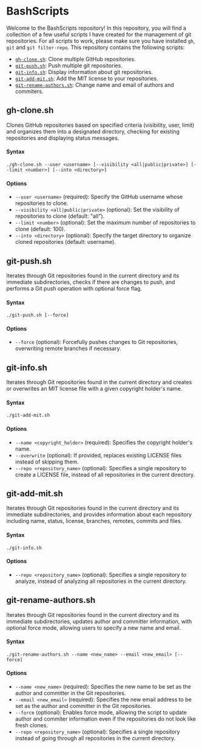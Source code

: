 # BashScripts
Welcome to the BashScripts repository! In this repository, you will find a collection of a few useful scripts I have created for the management of git repositories. For all scripts to work, please make sure you have installed `gh`, `git` and `git filter-repo`. This repository contains the following scripts:
* [`gh-clone.sh`](#gh-clone-sh): Clone multiple GitHub repositories.
* [`git-push.sh`](#git-push-sh): Push multiple git repositories.
* [`git-info.sh`](#git-info-sh): Display information about git repositories.
* [`git-add-mit.sh`](#git-add-mit-sh): Add the MIT license to your repositories.
* [`git-rename-authors.sh`](#git-rename-authors-sh): Change name and email of authors and commiters.
<!--
* [`git-remove-secrets.sh`](#git-remove-secrets-sh): Remove secret files.
* [`git-remove-tracked-gitignore.sh`](#git-remove-tracked-gitignore-sh): Remove untracked files defined in .gitignore.
* [`git-rename-branches.sh`](#git-rename-branches-sh): Rename git branches.
* [`git-rename-commits.sh`](#git-rename-commits-sh): Rename commit messages.
-->



<a id="gh-clone-sh"></a>

## gh-clone.sh
Clones GitHub repositories based on specified criteria (visibility, user, limit) and organizes them into a designated directory, checking for existing repositories and displaying status messages.
#### Syntax
```
./gh-clone.sh --user <username> [--visibility <all|public|private>] [--limit <number>] [--into <directory>]
```
#### Options
* `--user <username>` (required): Specify the GitHub username whose repositories to clone.
* `--visibility <all|public|private>` (optional): Set the visibility of repositories to clone (default: "all").
* `--limit <number>` (optional): Set the maximum number of repositories to clone (default: 100).
* `--into <directory>` (optional): Specify the target directory to organize cloned repositories (default: username).



<a id="git-push-sh"></a>

## git-push.sh
Iterates through Git repositories found in the current directory and its immediate subdirectories, checks if there are changes to push, and performs a Git push operation with optional force flag.
#### Syntax
```
./git-push.sh [--force]
```
#### Options
* `--force` (optional): Forcefully pushes changes to Git repositories, overwriting remote branches if necessary.



<a id="git-info-sh"></a>

## git-info.sh
Iterates through Git repositories found in the current directory and creates or overwrites an MIT license file with a given copyright holder's name.
#### Syntax
```
./git-add-mit.sh
```
#### Options
* `--name <copyright_holder>` (required): Specifies the copyright holder's name.
* `--overwrite` (optional): If provided, replaces existing LICENSE files instead of skipping them.
* `--repo <repository_name>` (optional): Specifies a single repository to create a LICENSE file, instead of all repositories in the current directory.



<a id="git-add-mit-sh"></a>

## git-add-mit.sh
Iterates through Git repositories found in the current directory and its immediate subdirectories, and provides information about each repository including name, status, license, branches, remotes, commits and files.
#### Syntax
```
./git-info.sh
```
#### Options
* `--repo <repository_name>` (optional): Specifies a single repository to analyze, instead of analyzing all repositories in the current directory.



<a id="git-rename-authors-sh"></a>

## git-rename-authors.sh
Iterates through Git repositories found in the current directory and its immediate subdirectories, updates author and committer information, with optional force mode, allowing users to specify a new name and email.
#### Syntax
```
./git-rename-authors.sh --name <new_name> --email <new_email> [--force]
```
#### Options
* `--name <new_name>` (required): Specifies the new name to be set as the author and committer in the Git repositories.
* `--email <new_email>` (required): Specifies the new email address to be set as the author and committer in the Git repositories.
* `--force` (optional): Enables force mode, allowing the script to update author and commiter information even if the repositories do not look like fresh clones.
* `--repo <repository_name>` (optional): Specifies a single repository instead of going through all repositories in the current directory.



<!--
<a id="git-remove-secrets-sh"></a>

## git-remove-secrets.sh
Iterates through Git repositories found in the current directory and its immediate subdirectories, removes specified secret files from the history of the Git repositories.
#### Syntax
```
./git-remove-secrets.sh [--secrets <secrets_file>] [--force]
```
#### Options
* `--force` (optional): Forcefully removes secrets.
* `--secrets <secrets_file>` (optional): Specifies a file containing a list of secret file names to override the default list (default: see below).
#### Default secrets
* `appsettings.json`
* `.env`
* `.env.production`
* `.env.development`
* `.env.local`
* `config.js`
* `config.json`
* `database.yml`
* `secrets.yml`
* `credentials.json`
* `key.json`
* `key.txt`
* `settings.xml`
* `private.key`
* `private.pem`
* `id_rsa`
* `id_dsa`
* `access_token`
* `oauth_token`
* `auth.config`
* `docker-compose.override.yml`
* `.dockerenv`
* `aws-credentials`
* `google-credentials.json`
* `serviceAccountKey.json`
* `firebase-adminsdk.json`
* `firebase-service-account.json`
* `client_secret.json`



<a id="git-remove-tracked-gitignore-sh"></a>

## git-remove-tracked-gitignore.sh
Iterates through Git repositories found in the current directory and its immediate subdirectories, identifies and stops tracking files defined in their respective .gitignore files, and optionally performs a Git commit.
#### Syntax
```
./git-remove-tracked-gitignore.sh [--commit]
```
#### Options
* `--commit` (optional): Perform a Git commit after removing cached files defined in the .gitignore.



<a id="git-rename-branches-sh"></a>

## git-rename-branches.sh
Iterates through Git repositories found in the current directory and its immediate subdirectories, renames a specified branch (--oldbranch) to a new branch (--newbranch) across all repositories.
#### Syntax
```
./git-rename-branches.sh --oldbranch <old_branch_name> --newbranch <new_branch_name>
```
#### Options
* `--oldbranch <old_branch_name>` (required): Specifies the name of the existing Git branches that needs to be renamed.
* `--newbranch <new_branch_name>` (required): Specifies the new name for the Git branches.



<a id="git-rename-commits-sh"></a>

## git-rename-commits.sh
Iterates through Git repositories found in the current directory and its immediate subdirectories, updates commit messages based on certain conditions. If only one file was changed in the commit, the script automatically detects what changes where made and changes updates the commit message accordingly, otherwise the default commit message is used.
#### Syntax
```
./git-rename-commits.sh [--messages "<msg1>,<msg2>,..."] [--minmsglength <number>] [--standardmsg <string>] [--force]
```
#### Options
* `--messages "<msg1>,<msg2>,..."` (optional): Allows the user to provide a list of specific commit messages to target for replacement.
* `--minmsglength <number>` (optional): Sets the minimum length for commit messages to be considered for replacement (default: 5).
* `--standardmsg <string>` (optional): Specifies a default commit message to use when the existing message does not meet the criteria for replacement (default: Commit changes).
* `--force` (optional): Forcefully changes commit messages.
-->